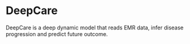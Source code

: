 # DeepCare
DeepCare is a deep dynamic model that reads EMR data, infer disease progression and predict future outcome.
